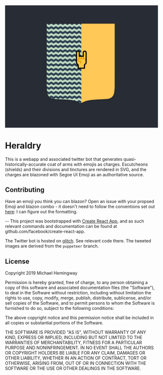 ![party per pale!](https://github.com/stockHuman/heraldry/raw/master/public/readme.png)

# Heraldry

This is a webapp and associated twitter bot that generates quasi-historically-accurate coat of arms with emojis as charges. Escutcheons (shields) and their divisions and tinctures are rendered in SVG, and the charges are blazoned with Segoe UI Emoji as an authoritative source.

## Contributing

Have an emoji you think you can blazon? Open an issue with your propsed Emoji and blazon combo - it doesn't need to follow the conventions set out [here](https://github.com/stockHuman/heraldry/blob/master/src/components/emoji.js): I can figure out the formatting.

--
This project was bootstrapped with [Create React App](https://github.com/facebook/create-react-app), and as such relevant commands and documentation can be found at github.com/facebook/create-react-app.

The Twitter bot is hosted on [glitch](https://glitch.com/~heraldry-bot). See relevant code there. The tweeted images are derived from the `puppeteer` branch.

## License

Copyright 2019 Michael Hemingway

Permission is hereby granted, free of charge, to any person obtaining a copy of this software and associated documentation files (the "Software"), to deal in the Software without restriction, including without limitation the rights to use, copy, modify, merge, publish, distribute, sublicense, and/or sell copies of the Software, and to permit persons to whom the Software is furnished to do so, subject to the following conditions:

The above copyright notice and this permission notice shall be included in all copies or substantial portions of the Software.

THE SOFTWARE IS PROVIDED "AS IS", WITHOUT WARRANTY OF ANY KIND, EXPRESS OR IMPLIED, INCLUDING BUT NOT LIMITED TO THE WARRANTIES OF MERCHANTABILITY, FITNESS FOR A PARTICULAR PURPOSE AND NONINFRINGEMENT. IN NO EVENT SHALL THE AUTHORS OR COPYRIGHT HOLDERS BE LIABLE FOR ANY CLAIM, DAMAGES OR OTHER LIABILITY, WHETHER IN AN ACTION OF CONTRACT, TORT OR OTHERWISE, ARISING FROM, OUT OF OR IN CONNECTION WITH THE SOFTWARE OR THE USE OR OTHER DEALINGS IN THE SOFTWARE.

